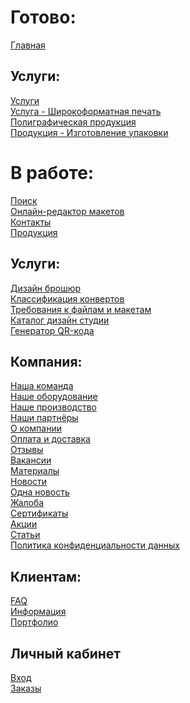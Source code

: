 # Готово:
[Главная](https://rex4r.github.io/pmg/2/index.html) <br>

## Услуги: <br>
[Услуги](https://rex4r.github.io/pmg/2/services.html) <br>
[Услуга - Широкоформатная печать](https://rex4r.github.io/pmg/2/service.html) <br>
[Полиграфическая продукция](https://rex4r.github.io/pmg/2/products.html) <br>
[Продукция - Изготовление упаковки](https://rex4r.github.io/pmg/2/product.html) <br>

# В работе: <br>
[Поиск](https://rex4r.github.io/pmg/) <br>
[Онлайн-редактор макетов](https://rex4r.github.io/pmg/) <br>
[Контакты](https://rex4r.github.io/pmg/) <br>
[Продукция](https://rex4r.github.io/pmg/) <br>

## Услуги: <br>
[Дизайн брошюр](https://rex4r.github.io/pmg/) <br>
[Классификация конвертов](https://rex4r.github.io/pmg/) <br>
[Требования к файлам и макетам](https://rex4r.github.io/pmg/) <br>
[Каталог дизайн студии](https://rex4r.github.io/pmg/) <br>
[Генератор QR-кода](https://rex4r.github.io/pmg/) <br>

## Компания: <br>
[Наша команда](https://rex4r.github.io/pmg/) <br>
[Нашe оборудование](https://rex4r.github.io/pmg/) <br>
[Наше производство](https://rex4r.github.io/pmg/) <br>
[Наши партнёры](https://rex4r.github.io/pmg/) <br>
[О компании](https://rex4r.github.io/pmg/) <br>
[Оплата и доставка](https://rex4r.github.io/pmg/) <br>
[Отзывы](https://rex4r.github.io/pmg/) <br>
[Вакансии](https://rex4r.github.io/pmg/) <br>
[Материалы](https://rex4r.github.io/pmg/) <br>
[Новости](https://rex4r.github.io/pmg/) <br>
[Одна новость](https://rex4r.github.io/pmg/) <br>
[Жалоба](https://rex4r.github.io/pmg/) <br>
[Сертификаты](https://rex4r.github.io/pmg/) <br>
[Акции](https://rex4r.github.io/pmg/) <br>
[Статьи](https://rex4r.github.io/pmg/) <br>
[Политика конфиденциальности данных](https://rex4r.github.io/pmg/) <br>

## Клиентам:
[FAQ](https://rex4r.github.io/pmg/) <br>
[Информация](https://rex4r.github.io/pmg/) <br>
[Портфолио](https://rex4r.github.io/pmg/) <br>

## Личный кабинет
[Вход](https://rex4r.github.io/pmg/) <br>
[Заказы](https://rex4r.github.io/pmg/) <br>

